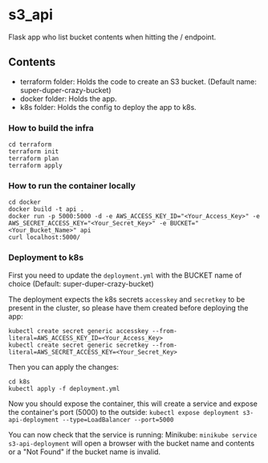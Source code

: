# s3_api

Flask app who list bucket contents when hitting the / endpoint.

## Contents

- terraform folder: Holds the code to create an S3 bucket. (Default name: super-duper-crazy-bucket)
- docker folder: Holds the app.
- k8s folder: Holds the config to deploy the app to k8s.

### How to build the infra

```
cd terraform
terraform init
terraform plan
terraform apply
```

### How to run the container locally

```
cd docker
docker build -t api .
docker run -p 5000:5000 -d -e AWS_ACCESS_KEY_ID="<Your_Access_Key>" -e AWS_SECRET_ACCESS_KEY="<Your_Secret_Key>" -e BUCKET="<Your_Bucket_Name>" api
curl localhost:5000/
```

### Deployment to k8s

First you need to update the `deployment.yml` with the BUCKET name of choice (Default: super-duper-crazy-bucket)

The deployment expects the k8s secrets `accesskey` and `secretkey` to be present in the cluster, so please have them created before deploying the app:
```
kubectl create secret generic accesskey --from-literal=AWS_ACCESS_KEY_ID=<Your_Access_Key>
kubectl create secret generic secretkey --from-literal=AWS_SECRET_ACCESS_KEY=<Your_Secret_Key>
```

Then you can apply the changes:
```
cd k8s
kubectl apply -f deployment.yml
```

Now you should expose the container, this will create a service and expose the container's port (5000) to the outside:
`kubectl expose deployment s3-api-deployment --type=LoadBalancer --port=5000`

You can now check that the service is running:
Minikube: `minikube service s3-api-deployment` will open a browser with the bucket name and contents or a "Not Found" if the bucket name is invalid.
